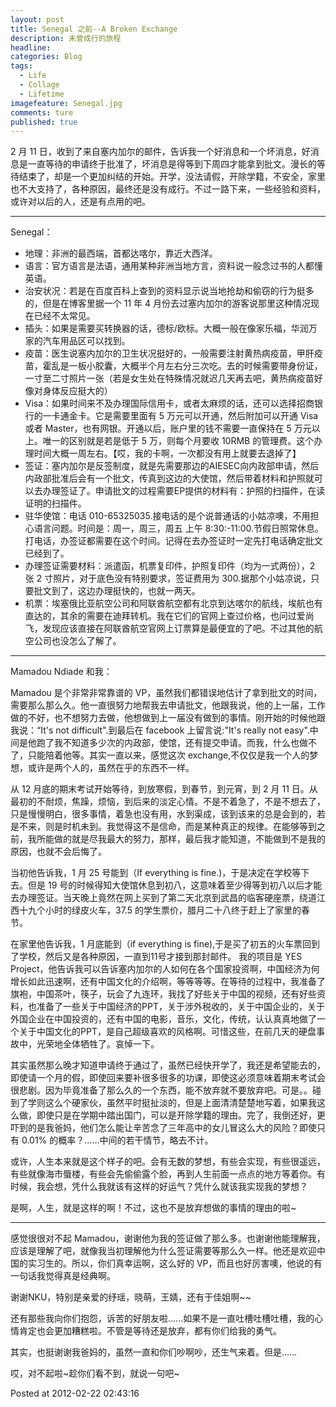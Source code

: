 ```yaml
---
layout: post  
title: Senegal 之前--A Broken Exchange  
description: 未曾成行的旅程      
headline: 
categories: Blog  
tags: 
  - Life 
  - Collage 
  - Lifetime   
imagefeature: Senegal.jpg 
comments: ture  
published: true  
---
```




2 月 11 日，收到了来自塞内加尔的邮件，告诉我一个好消息和一个坏消息，好消息是一直等待的申请终于批准了，坏消息是得等到下周四才能拿到批文。漫长的等待结束了，却是一个更加纠结的开始。开学，没法请假，开除学籍，不安全，家里也不大支持了，各种原因，最终还是没有成行。不过一路下来，一些经验和资料，或许对以后的人，还是有点用的吧。

***

Senegal：

* 地理：非洲的最西端，首都达喀尔，靠近大西洋。
* 语言：官方语言是法语，通用某种非洲当地方言，资料说一般念过书的人都懂英语。
* 治安状况：若是在百度百科上查到的资料显示说当地抢劫和偷窃的行为挺多的，但是在博客里据一个 11 年 4 月份去过塞内加尔的游客说那里这种情况现在已经不太常见。
* 插头：如果是需要买转换器的话，德标/欧标。大概一般在像家乐福，华润万家的汽车用品区可以找到。
* 疫苗：医生说塞内加尔的卫生状况挺好的，一般需要注射黄热病疫苗，甲肝疫苗，霍乱是一板小胶囊，大概半个月左右分三次吃。去的时候需要带身份证，一寸至二寸照片一张（若是女生处在特殊情况就迟几天再去吧，黄热病疫苗好像对身体反应挺大的）
* Visa：如果时间来不及办理国际信用卡，或者太麻烦的话，还可以选择招商银行的一卡通金卡。它是需要里面有 5 万元可以开通，然后附加可以开通 Visa 或者 Master，也有网银。开通以后，账户里的钱不需要一直保持在 5 万元以上。唯一的区别就是若是低于 5 万，则每个月要收 10RMB 的管理费。这个办理时间大概一周左右。【哎，我的卡啊，一次都没有用上就要去退掉了】
* 签证：塞内加尔是反签制度，就是先需要那边的AIESEC向内政部申请，然后内政部批准后会有一个批文，传真到这边的大使馆，然后带着材料和护照就可以去办理签证了。申请批文的过程需要EP提供的材料有：护照的扫描件，在读证明的扫描件。
* 驻华使馆：电话 010-65325035.接电话的是个说普通话的小姑凉噢，不用担心语言问题。时间是：周一，周三，周五 上午 8:30:-11:00.节假日照常休息。打电话，办签证都需要在这个时间。记得在去办签证时一定先打电话确定批文已经到了。
* 办理签证需要材料：派遣函，机票复印件，护照复印件（均为一式两份），2 张 2 寸照片，对于底色没有特别要求，签证费用为 300.据那个小姑凉说，只要批文到了，这边办理挺快的，也就一两天。
* 机票：埃塞俄比亚航空公司和阿联酋航空都有北京到达喀尔的航线，埃航也有直达的，其余的需要在迪拜转机。我在它们的官网上查过价格，也问过爱尚飞，发现应该直接在阿联酋航空官网上订票算是最便宜的了吧。不过其他的航空公司也没怎么了解了。

***

Mamadou Ndiade 和我：

Mamadou 是个非常非常靠谱的 VP，虽然我们都错误地估计了拿到批文的时间，需要那么那么久。他一直很努力地帮我去申请批文，他跟我说，他的上一届，工作做的不好，也不想努力去做，他想做到上一届没有做到的事情。刚开始的时候他跟我说：“It's not difficult".到最后在 facebook 上留言说:"It's really not easy".中间是他跑了我不知道多少次的内政部，使馆，还有提交申请。而我，什么也做不了，只能陪着他等。其实一直以来，感觉这次 exchange,不仅仅是我一个人的梦想，或许是两个人的，虽然在乎的东西不一样。

从 12 月底的期末考试开始等待，到放寒假，到春节，到元宵，到 2 月 11 日。从最初的不耐烦，焦躁，烦恼，到后来的淡定心情。不是不着急了，不是不想去了，只是慢慢明白，很多事情，着急也没有用，水到渠成，该到该来的总是会到的，若是不来，则是时机未到。我觉得这不是信命，而是某种真正的规律。在能够等到之前，我所能做的就是尽我最大的努力，那样，最后我才能知道，不能做到不是我的原因，也就不会后悔了。

当初他告诉我，1 月 25 号能到（If everything is fine.)，于是决定在学校等下去。但是 19 号的时候得知大使馆休息到初八，这意味着至少得等到初八以后才能去办理签证。当天晚上竟然在网上买到了第二天北京到武昌的临客硬座票，绕道江西十九个小时的绿皮火车，37.5 的学生票价，腊月二十八终于赶上了家里的春节。

在家里他告诉我，1 月底能到（if everything is fine),于是买了初五的火车票回到了学校，然后又是各种原因，一直到11号才接到那封邮件。
我的项目是 YES Project，他告诉我可以告诉塞内加尔的人如何在各个国家投资啊，中国经济为何增长如此迅速啊，还有中国文化的介绍啊，等等等等。在等待的过程中，我准备了旗袍，中国茶叶，筷子，玩会了九连环，我找了好些关于中国的视频，还有好些资料，也准备了一些关于中国经济的PPT，关于涉外税收的，关于中国企业的，关于外国企业在中国投资的，还有中国的电影，音乐，文化，传统，认认真真地做了一个关于中国文化的PPT，是自己超级喜欢的风格啊。可惜这些，在前几天的硬盘事故中，光荣地全体牺牲了。哀悼一下。

其实虽然那么晚才知道申请终于通过了，虽然已经快开学了，我还是希望能去的，即使请一个月的假，即使回来要补很多很多的功课，即使这必须意味着期末考试会很悲剧。因为毕竟准备了那么久的一个东西，能不放弃就不要放弃吧。可是。。碰到了学则这么个硬家伙，虽然平时挺扯淡的，但是上面清清楚楚地写着，如果我这么做，即使只是在学期中踏出国门，可以是开除学籍的理由。完了，我倒还好，更吓到的是我爸妈，他们怎么能让辛苦念了三年高中的女儿冒这么大的风险？即使只有 0.01% 的概率？……中间的若干情节，略去不计。

或许，人生本来就是这个样子的吧。会有无数的梦想，有些会实现，有些很遥远，有些就像海市蜃楼，有些会先偷偷露个脸，再到人生前面一点点的地方等着你。有时候，我会想，凭什么我就该有这样的好运气？凭什么就该我实现我的梦想？

是啊，人生，就是这样的啊！不过，这也不是放弃想做的事情的理由的啦~

***

感觉很很对不起 Mamadou，谢谢他为我的签证做了那么多。也谢谢他能理解我，应该是理解了吧，就像我当初理解他为什么签证需要等那么久一样。他还是欢迎中国的实习生的。所以，你们真幸运啊，这么好的 VP，而且也好厉害噢，他说的有一句话我觉得真是经典啊。

谢谢NKU，特别是亲爱的纾瑶，晓萌，王婧，还有于佳姐啊~~

还有那些我向你们抱怨，诉苦的好朋友啦……如果不是一直吐槽吐槽吐槽，我的心情肯定也会更加糟糕啦。不管是等待还是放弃，都有你们给我的勇气。

其实，也挺谢谢我爸妈的，虽然一直和你们吵啊吵，还生气来着。但是……

哎，对不起啦~趁你们看不到，就说一句吧~


Posted at 2012-02-22 02:43:16
